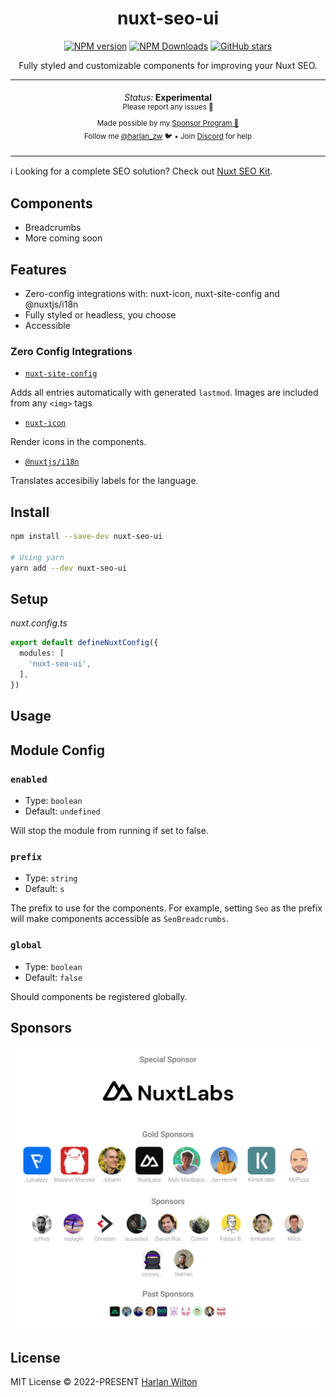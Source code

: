 <h1 align='center'>nuxt-seo-ui</h1>

<p align="center">
<a href='https://github.com/harlan-zw/nuxt-seo-ui/actions/workflows/test.yml'>
</a>
<a href="https://www.npmjs.com/package/nuxt-seo-ui" target="__blank"><img src="https://img.shields.io/npm/v/nuxt-seo-ui?style=flat&colorA=002438&colorB=28CF8D" alt="NPM version"></a>
<a href="https://www.npmjs.com/package/nuxt-seo-ui" target="__blank"><img alt="NPM Downloads" src="https://img.shields.io/npm/dm/nuxt-seo-ui?flat&colorA=002438&colorB=28CF8D"></a>
<a href="https://github.com/harlan-zw/nuxt-seo-ui" target="__blank"><img alt="GitHub stars" src="https://img.shields.io/github/stars/harlan-zw/nuxt-seo-ui?flat&colorA=002438&colorB=28CF8D"></a>
</p>


<p align="center">
Fully styled and customizable components for improving your Nuxt SEO.
</p>

<p align="center">
<table>
<tbody>
<td align="center">
<img width="800" height="0" /><br>
<i>Status:</i> <b>Experimental</b> <br>
<sup> Please report any issues 🐛</sup><br>
<sub>Made possible by my <a href="https://github.com/sponsors/harlan-zw">Sponsor Program 💖</a><br> Follow me <a href="https://twitter.com/harlan_zw">@harlan_zw</a> 🐦 • Join <a href="https://discord.gg/275MBUBvgP">Discord</a> for help</sub><br>
<img width="800" height="0" />
</td>
</tbody>
</table>
</p>

ℹ️ Looking for a complete SEO solution? Check out [Nuxt SEO Kit](https://github.com/harlan-zw/nuxt-seo-kit).

## Components

- Breadcrumbs
- More coming soon

## Features

- Zero-config integrations with: nuxt-icon, nuxt-site-config and @nuxtjs/i18n
- Fully styled or headless, you choose
- Accessible

### Zero Config Integrations

- [`nuxt-site-config`](https://content.nuxtjs.org/guide/writing/document-driven)

Adds all entries automatically with generated `lastmod`. Images are included from any `<img>` tags

- [`nuxt-icon`](https://github.com/harlan-zw/nuxt-simple-robots)

Render icons in the components.

- [`@nuxtjs/i18n`](https://github.com/nuxt-modules/i18n)

Translates accesibiliy labels for the language.

## Install

```bash
npm install --save-dev nuxt-seo-ui

# Using yarn
yarn add --dev nuxt-seo-ui
```

## Setup

_nuxt.config.ts_

```ts
export default defineNuxtConfig({
  modules: [
    'nuxt-seo-ui',
  ],
})
```


## Usage


## Module Config

### `enabled`

- Type: `boolean`
- Default: `undefined`

Will stop the module from running if set to false.

### `prefix`

- Type: `string`
- Default: `s`

The prefix to use for the components.
For example, setting `Seo` as the prefix will make components accessible as `SeoBreadcrumbs`.

### `global`

- Type: `boolean`
- Default: `false`

Should components be registered globally.


## Sponsors

<p align="center">
  <a href="https://raw.githubusercontent.com/harlan-zw/static/main/sponsors.svg">
    <img src='https://raw.githubusercontent.com/harlan-zw/static/main/sponsors.svg'/>
  </a>
</p>


## License

MIT License © 2022-PRESENT [Harlan Wilton](https://github.com/harlan-zw)
